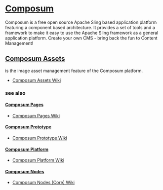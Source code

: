 # [Composum](https://ist-software.atlassian.net/wiki/display/CMP/Composum)

Composum is a free open source Apache Sling based application platform featuring a component based architecture. It 
provides a set of tools and a framework to make it easy to use the Apache Sling framework as a general application 
platform. Create your own CMS - bring back the fun to Content Management! 

## [Composum Assets](https://ist-software.atlassian.net/wiki/display/CMP/Composum+Assets)

is the image asset management feature of the Composum platform.

* [Composum Assets Wiki](https://ist-software.atlassian.net/wiki/display/CMP/Composum+Assets)

### see also

#### [Composum Pages](https://github.com/ist-dresden/composum-pages)

* [Composum Pages Wiki](https://ist-software.atlassian.net/wiki/display/CMP/Composum+Pages)

#### [Composum Prototype](https://github.com/ist-dresden/composum-prototype)

* [Composum Prototype Wiki](https://ist-software.atlassian.net/wiki/display/CMP/Composum+Prototype)

#### [Composum Platform](https://github.com/ist-dresden/composum-platform)

* [Composum Platform Wiki](https://ist-software.atlassian.net/wiki/display/CMP/Composum+Platform)

#### [Composum Nodes](https://github.com/ist-dresden/composum)

* [Composum Nodes (Core) Wiki](https://ist-software.atlassian.net/wiki/display/CMP/Composum+Nodes)
